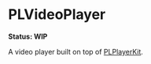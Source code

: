 # PLVideoPlayer

**Status: WIP**

A video player built on top of [PLPlayerKit](https://github.com/pili-engineering/PLPlayerKit).
